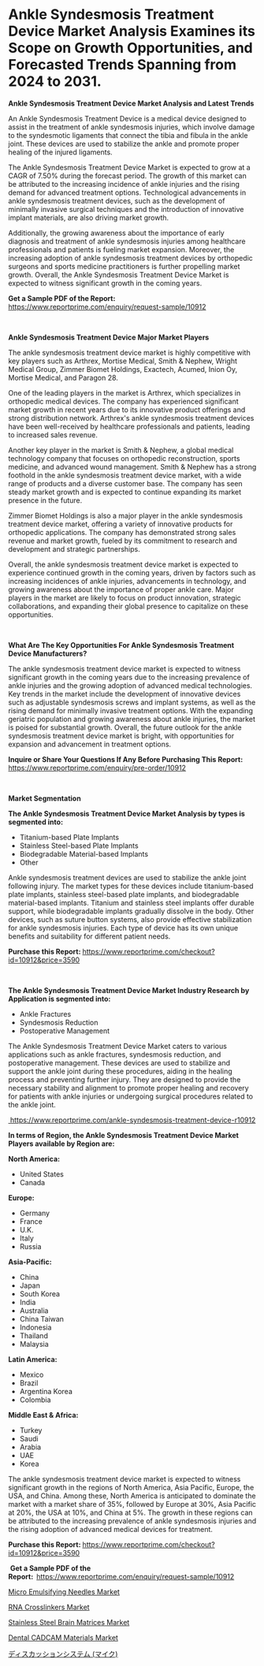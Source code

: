 <p><h1>Ankle Syndesmosis Treatment Device Market Analysis Examines its Scope on Growth Opportunities, and Forecasted Trends Spanning from 2024 to 2031.</h1></p><p><strong>Ankle Syndesmosis Treatment Device Market Analysis and Latest Trends</strong></p>
<p><p>An Ankle Syndesmosis Treatment Device is a medical device designed to assist in the treatment of ankle syndesmosis injuries, which involve damage to the syndesmotic ligaments that connect the tibia and fibula in the ankle joint. These devices are used to stabilize the ankle and promote proper healing of the injured ligaments.</p><p>The Ankle Syndesmosis Treatment Device Market is expected to grow at a CAGR of 7.50% during the forecast period. The growth of this market can be attributed to the increasing incidence of ankle injuries and the rising demand for advanced treatment options. Technological advancements in ankle syndesmosis treatment devices, such as the development of minimally invasive surgical techniques and the introduction of innovative implant materials, are also driving market growth.</p><p>Additionally, the growing awareness about the importance of early diagnosis and treatment of ankle syndesmosis injuries among healthcare professionals and patients is fueling market expansion. Moreover, the increasing adoption of ankle syndesmosis treatment devices by orthopedic surgeons and sports medicine practitioners is further propelling market growth. Overall, the Ankle Syndesmosis Treatment Device Market is expected to witness significant growth in the coming years.</p></p>
<p><strong>Get a Sample PDF of the Report:&nbsp;</strong> <a href="https://www.reportprime.com/enquiry/request-sample/10912">https://www.reportprime.com/enquiry/request-sample/10912</a></p>
<p>&nbsp;</p>
<p><strong>Ankle Syndesmosis Treatment Device Major Market Players</strong></p>
<p><p>The ankle syndesmosis treatment device market is highly competitive with key players such as Arthrex, Mortise Medical, Smith & Nephew, Wright Medical Group, Zimmer Biomet Holdings, Exactech, Acumed, Inion Oy, Mortise Medical, and Paragon 28. </p><p>One of the leading players in the market is Arthrex, which specializes in orthopedic medical devices. The company has experienced significant market growth in recent years due to its innovative product offerings and strong distribution network. Arthrex's ankle syndesmosis treatment devices have been well-received by healthcare professionals and patients, leading to increased sales revenue.</p><p>Another key player in the market is Smith & Nephew, a global medical technology company that focuses on orthopedic reconstruction, sports medicine, and advanced wound management. Smith & Nephew has a strong foothold in the ankle syndesmosis treatment device market, with a wide range of products and a diverse customer base. The company has seen steady market growth and is expected to continue expanding its market presence in the future.</p><p>Zimmer Biomet Holdings is also a major player in the ankle syndesmosis treatment device market, offering a variety of innovative products for orthopedic applications. The company has demonstrated strong sales revenue and market growth, fueled by its commitment to research and development and strategic partnerships.</p><p>Overall, the ankle syndesmosis treatment device market is expected to experience continued growth in the coming years, driven by factors such as increasing incidences of ankle injuries, advancements in technology, and growing awareness about the importance of proper ankle care. Major players in the market are likely to focus on product innovation, strategic collaborations, and expanding their global presence to capitalize on these opportunities.</p></p>
<p>&nbsp;</p>
<p><strong>What Are The Key Opportunities For Ankle Syndesmosis Treatment Device Manufacturers?</strong></p>
<p><p>The ankle syndesmosis treatment device market is expected to witness significant growth in the coming years due to the increasing prevalence of ankle injuries and the growing adoption of advanced medical technologies. Key trends in the market include the development of innovative devices such as adjustable syndesmosis screws and implant systems, as well as the rising demand for minimally invasive treatment options. With the expanding geriatric population and growing awareness about ankle injuries, the market is poised for substantial growth. Overall, the future outlook for the ankle syndesmosis treatment device market is bright, with opportunities for expansion and advancement in treatment options.</p></p>
<p><strong>Inquire or Share Your Questions If Any Before Purchasing This Report:</strong> <a href="https://www.reportprime.com/enquiry/pre-order/10912">https://www.reportprime.com/enquiry/pre-order/10912</a></p>
<p>&nbsp;</p>
<p><strong>Market Segmentation</strong></p>
<p><strong>The Ankle Syndesmosis Treatment Device Market Analysis by types is segmented into:</strong></p>
<p><ul><li>Titanium-based Plate Implants</li><li>Stainless Steel-based Plate Implants</li><li>Biodegradable Material-based Implants</li><li>Other</li></ul></p>
<p><p>Ankle syndesmosis treatment devices are used to stabilize the ankle joint following injury. The market types for these devices include titanium-based plate implants, stainless steel-based plate implants, and biodegradable material-based implants. Titanium and stainless steel implants offer durable support, while biodegradable implants gradually dissolve in the body. Other devices, such as suture button systems, also provide effective stabilization for ankle syndesmosis injuries. Each type of device has its own unique benefits and suitability for different patient needs.</p></p>
<p><strong>Purchase this Report:&nbsp;</strong><a href="https://www.reportprime.com/checkout?id=10912&price=3590">https://www.reportprime.com/checkout?id=10912&price=3590</a></p>
<p>&nbsp;</p>
<p><strong>The Ankle Syndesmosis Treatment Device Market Industry Research by Application is segmented into:</strong></p>
<p><ul><li>Ankle Fractures</li><li>Syndesmosis Reduction</li><li>Postoperative Management</li></ul></p>
<p><p>The Ankle Syndesmosis Treatment Device Market caters to various applications such as ankle fractures, syndesmosis reduction, and postoperative management. These devices are used to stabilize and support the ankle joint during these procedures, aiding in the healing process and preventing further injury. They are designed to provide the necessary stability and alignment to promote proper healing and recovery for patients with ankle injuries or undergoing surgical procedures related to the ankle joint.</p></p>
<p><a href="https://www.reportprime.com/ankle-syndesmosis-treatment-device-r10912">&nbsp;https://www.reportprime.com/ankle-syndesmosis-treatment-device-r10912</a></p>
<p><strong>In terms of Region, the Ankle Syndesmosis Treatment Device Market Players available by Region are:</strong></p>
<p>
    <p> <strong> North America: </strong>
        <ul>
            <li>United States</li>
            <li>Canada</li>
        </ul>
        </p> 
    <p> <strong> Europe: </strong>
        <ul>
            <li>Germany</li>
            <li>France</li>
            <li>U.K.</li>
            <li>Italy</li>
            <li>Russia</li>
        </ul>
        </p> 
    <p> <strong> Asia-Pacific: </strong>
        <ul>
            <li>China</li>
            <li>Japan</li>
            <li>South Korea</li>
            <li>India</li>
            <li>Australia</li>
            <li>China Taiwan</li>
            <li>Indonesia</li>
            <li>Thailand</li>
            <li>Malaysia</li>
        </ul>
        </p> 
    <p> <strong> Latin America: </strong>
        <ul>
            <li>Mexico</li>
            <li>Brazil</li>
            <li>Argentina Korea</li>
            <li>Colombia</li>
        </ul>
        </p> 
    <p> <strong> Middle East & Africa: </strong>
        <ul>
            <li>Turkey</li>
            <li>Saudi</li>
            <li>Arabia</li>
            <li>UAE</li>
            <li>Korea</li>
        </ul>
    </p>
    </p>
<p><p>The ankle syndesmosis treatment device market is expected to witness significant growth in the regions of North America, Asia Pacific, Europe, the USA, and China. Among these, North America is anticipated to dominate the market with a market share of 35%, followed by Europe at 30%, Asia Pacific at 20%, the USA at 10%, and China at 5%. The growth in these regions can be attributed to the increasing prevalence of ankle syndesmosis injuries and the rising adoption of advanced medical devices for treatment.</p></p>
<p><strong>Purchase this Report: </strong><a href="https://www.reportprime.com/checkout?id=10912&price=3590">https://www.reportprime.com/checkout?id=10912&price=3590</a></p>
<p>&nbsp;<strong>Get a Sample PDF of the Report:&nbsp;&nbsp;</strong><a href="https://www.reportprime.com/enquiry/request-sample/10912">https://www.reportprime.com/enquiry/request-sample/10912</a></p>
<p><strong></strong></p>
<p><p><a href="https://github.com/kaiserrayhan25/Market-Research-Report-List-2/blob/main/micro-emulsifying-needles-market.md">Micro Emulsifying Needles Market</a></p><p><a href="https://github.com/maesanjaya8/Market-Research-Report-List-1/blob/main/rna-crosslinkers-market.md">RNA Crosslinkers Market</a></p><p><a href="https://github.com/sowravmitra0/Market-Research-Report-List-2/blob/main/stainless-steel-brain-matrices-market.md">Stainless Steel Brain Matrices Market</a></p><p><a href="https://github.com/AdrianaPaucek2023/Market-Research-Report-List-2/blob/main/dental-cadcam-materials-market.md">Dental CADCAM Materials Market</a></p><p><a href="https://medium.com/@ismaelblick2023/%E3%83%87%E3%82%A3%E3%82%B9%E3%82%AB%E3%83%83%E3%82%B7%E3%83%A7%E3%83%B3%E3%82%B7%E3%82%B9%E3%83%86%E3%83%A0-%E3%83%9E%E3%82%A4%E3%82%AF-%E5%B8%82%E5%A0%B4%E3%81%AE%E6%A6%82%E8%A6%81-%E5%9C%B0%E5%9F%9F%E3%81%AE%E5%B1%95%E6%9C%9B-%E3%81%8A%E3%82%88%E3%81%B3%E7%AB%B6%E4%BA%89%E6%88%A6%E7%95%A5-2024%E5%B9%B4%E3%81%8B%E3%82%892031%E5%B9%B4%E3%81%BE%E3%81%A7%E3%81%AE%E6%9C%9F%E9%96%93%E3%81%AB%E4%BA%88%E6%B8%AC%E3%81%95%E3%82%8C%E3%82%8B%E3%83%87%E3%82%A3%E3%82%B9%E3%82%AB%E3%83%83%E3%82%B7%E3%83%A7%E3%83%B3%E3%82%B7%E3%82%B9%E3%83%86%E3%83%A0-%E3%83%9E%E3%82%A4%E3%82%AF-%E5%B8%82%E5%A0%B4%E3%81%AF-9-6-%E3%81%AEcagr%E3%81%A7%E6%88%90%E9%95%B7%E3%81%97%E3%81%BE%E3%81%99-3370beb8074d">ディスカッションシステム (マイク)</a></p></p>